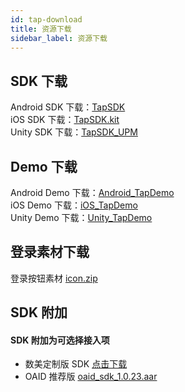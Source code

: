 ```yaml
---
id: tap-download
title: 资源下载
sidebar_label: 资源下载
---
```


## SDK 下载  
Android SDK 下载：[TapSDK](https://github.com/xindong/TapSDK_Android/releases)  
iOS SDK 下载：[TapSDK.kit](https://github.com/xindong/TapSDK_iOS/releases)  
Unity SDK 下载：[TapSDK_UPM](https://github.com/xindong/TAPSDK_UPM/releases)  

## Demo 下载
Android Demo 下载：[Android_TapDemo](https://github.com/xindong/TapSDK_Android)  
iOS Demo 下载：[iOS_TapDemo](https://github.com/xindong/TapSDK_iOS)  
Unity Demo 下载：[Unity_TapDemo](https://github.com/xindong/TapSDK_Unity_Demo)  

## 登录素材下载
登录按钮素材 [icon.zip](https://qnblog.ijemy.com/xd_icon.zip)

## SDK 附加
#### SDK 附加为可选择接入项
- 数美定制版 SDK [点击下载](https://qnblog.ijemy.com/xdwl-pri-release.aar)  
- OAID 推荐版 [oaid_sdk_1.0.23.aar](https://qnblog.ijemy.com/oaid_sdk_1.0.23.aar)

<!-- #### 测试用例
TapSDK 测试用例[点击下载](https://qnblog.ijemy.com/TapSDK测试用例.xlsx) -->

